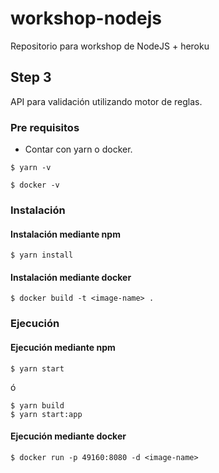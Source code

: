 # workshop-nodejs

Repositorio para workshop de NodeJS + heroku

## Step 3

API para validación utilizando motor de reglas.

### Pre requisitos

- Contar con yarn o docker.

```
$ yarn -v
```


```
$ docker -v
```

### Instalación

#### Instalación mediante npm

```
$ yarn install
```

#### Instalación mediante docker

```
$ docker build -t <image-name> .
```

### Ejecución

#### Ejecución mediante npm

```
$ yarn start
```
ó

```
$ yarn build
$ yarn start:app
```

#### Ejecución mediante docker

```
$ docker run -p 49160:8080 -d <image-name>
```
